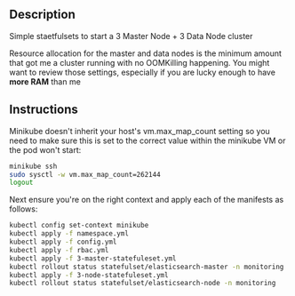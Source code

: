 ## Description

Simple staetfulsets to start a 3 Master Node + 3 Data Node cluster 

Resource allocation for the master and data nodes is the minimum amount that got me a cluster running with no OOMKilling happening.
You might want to review those settings, especially if you are lucky enough to have **more RAM** than me

## Instructions

Minikube doesn't inherit your host's vm.max_map_count setting so you need to make sure this is set to the correct value within the minikube VM or the pod won't start:

```bash
minikube ssh
sudo sysctl -w vm.max_map_count=262144
logout
```

Next ensure you're on the right context and apply each of the manifests as follows:

```bash
kubectl config set-context minikube
kubectl apply -f namespace.yml
kubectl apply -f config.yml
kubectl apply -f rbac.yml
kubectl apply -f 3-master-statefuleset.yml
kubectl rollout status statefulset/elasticsearch-master -n monitoring
kubectl apply -f 3-node-statefuleset.yml
kubectl rollout status statefulset/elasticsearch-node -n monitoring
```
